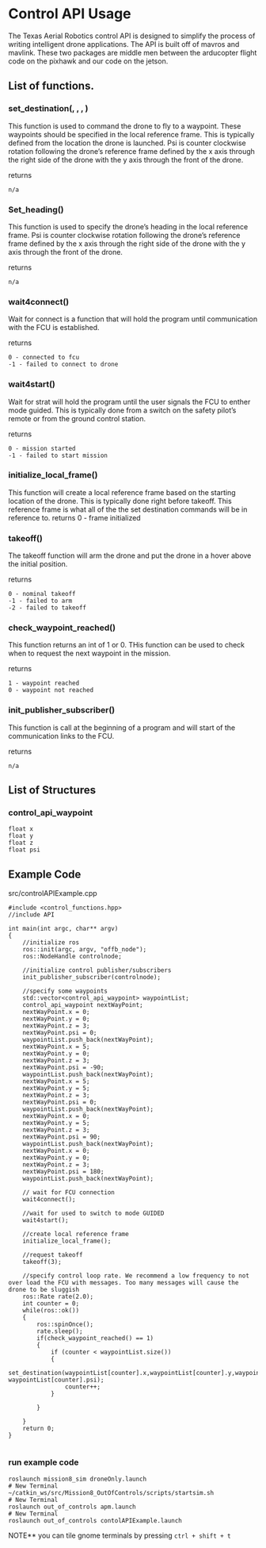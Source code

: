 # Control API Usage 

The Texas Aerial Robotics control API is designed to simplify the process of writing intelligent drone applications. The API is built off of mavros and mavlink. These two packages are middle men between the arducopter flight code on the pixhawk and our code on the jetson. 

## List of functions. 

### set_destination(<float x>, <float y>, <float z>, <float psi>)
This function is used to command the drone to fly to a waypoint. These waypoints should be specified in the local reference frame. This is typically defined from the location the drone is launched. Psi is counter clockwise rotation following the drone’s reference frame defined by the x axis through the right side of the drone with the y axis through the front of the drone. 

returns
```
n/a
```
### Set_heading(<float psi>)
This function is used to specify the drone’s heading in the local reference frame. Psi is counter clockwise rotation following the drone’s reference frame defined by the x axis through the right side of the drone with the y axis through the front of the drone. 

returns
```
n/a
```
### wait4connect()
Wait for connect is a function that will hold the program until communication with the FCU is established.

returns
```
0 - connected to fcu 
-1 - failed to connect to drone
```
### wait4start()
Wait for strat will hold the program until the user signals the FCU to enther mode guided. This is typically done from a switch on the safety pilot’s remote or from the ground control station. 

returns
```
0 - mission started
-1 - failed to start mission
```
### initialize_local_frame()
This function will create a local reference frame based on the starting location of the drone. This is typically done right before takeoff. This reference frame is what all of the the set destination commands will be in reference to.
returns
0 - frame initialized 

### takeoff(<float height>)
The takeoff function will arm the drone and put the drone in a hover above the initial position. 

returns
```
0 - nominal takeoff 
-1 - failed to arm 
-2 - failed to takeoff
```
### check_waypoint_reached()
This function returns an int of 1 or 0. THis function can be used to check when to request the next waypoint in the mission. 

returns
```
1 - waypoint reached
0 - waypoint not reached
```
### init_publisher_subscriber()
This function is call at the beginning of a program and will start of the communication links to the FCU. 

returns
``` 
n/a
```
## List of Structures

### control_api_waypoint 
```
float x
float y
float z
float psi
```

## Example Code

src/controlAPIExample.cpp 

```
#include <control_functions.hpp>
//include API 

int main(int argc, char** argv)
{
	//initialize ros 
	ros::init(argc, argv, "offb_node");
	ros::NodeHandle controlnode;
	
	//initialize control publisher/subscribers
	init_publisher_subscriber(controlnode);

	//specify some waypoints 
	std::vector<control_api_waypoint> waypointList;
	control_api_waypoint nextWayPoint;
	nextWayPoint.x = 0;
	nextWayPoint.y = 0;
	nextWayPoint.z = 3;
	nextWayPoint.psi = 0;
	waypointList.push_back(nextWayPoint);
	nextWayPoint.x = 5;
	nextWayPoint.y = 0;
	nextWayPoint.z = 3;
	nextWayPoint.psi = -90;
	waypointList.push_back(nextWayPoint);
	nextWayPoint.x = 5;
	nextWayPoint.y = 5;
	nextWayPoint.z = 3;
	nextWayPoint.psi = 0;
	waypointList.push_back(nextWayPoint);
	nextWayPoint.x = 0;
	nextWayPoint.y = 5;
	nextWayPoint.z = 3;
	nextWayPoint.psi = 90;
	waypointList.push_back(nextWayPoint);
	nextWayPoint.x = 0;
	nextWayPoint.y = 0;
	nextWayPoint.z = 3;
	nextWayPoint.psi = 180;
	waypointList.push_back(nextWayPoint);

  	// wait for FCU connection
	wait4connect();

	//wait for used to switch to mode GUIDED
	wait4start();

	//create local reference frame 
	initialize_local_frame();

	//request takeoff
	takeoff(3);

	//specify control loop rate. We recommend a low frequency to not over load the FCU with messages. Too many messages will cause the drone to be sluggish
	ros::Rate rate(2.0);
	int counter = 0;
	while(ros::ok())
	{
		ros::spinOnce();
		rate.sleep();
		if(check_waypoint_reached() == 1)
		{
			if (counter < waypointList.size())
			{
				set_destination(waypointList[counter].x,waypointList[counter].y,waypointList[counter].z, waypointList[counter].psi);
				counter++;	
			}
			
		}	
		
	}
	return 0;
}


```
### run example code
```
roslaunch mission8_sim droneOnly.launch
# New Terminal
~/catkin_ws/src/Mission8_OutOfControls/scripts/startsim.sh
# New Terminal
roslaunch out_of_controls apm.launch
# New Terminal 
roslaunch out_of_controls contolAPIExample.launch
```
NOTE** you can tile gnome terminals by pressing `ctrl + shift + t`

